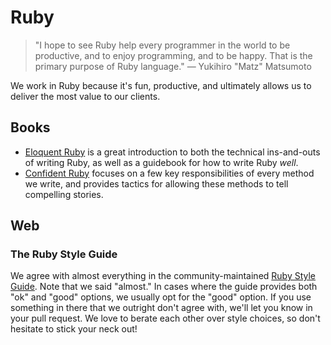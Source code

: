 # Ruby

> "I hope to see Ruby help every programmer in the world to be productive, and to enjoy programming, and to be happy. That is the primary purpose of Ruby language."
> — Yukihiro "Matz" Matsumoto

We work in Ruby because it's fun, productive, and ultimately allows us to deliver the most value to our clients.

## Books

- [Eloquent Ruby][er] is a great introduction to both the technical ins-and-outs of writing Ruby, as well as a guidebook for how to write Ruby _well_.
- [Confident Ruby][cr] focuses on a few key responsibilities of every method we write, and provides tactics for allowing these methods to tell compelling stories.

## Web

### The Ruby Style Guide

We agree with almost everything in the community-maintained [Ruby Style Guide][rsg]. Note that we said "almost." In cases where the guide provides both "ok" and "good" options, we usually opt for the "good" option. If you use something in there that we outright don't agree with, we'll let you know in your pull request. We love to berate each other over style choices, so don't hesitate to stick your neck out!

[er]: http://eloquentruby.com/
[cr]: http://www.confidentruby.com/
[rsg]: https://github.com/bbatsov/ruby-style-guide
